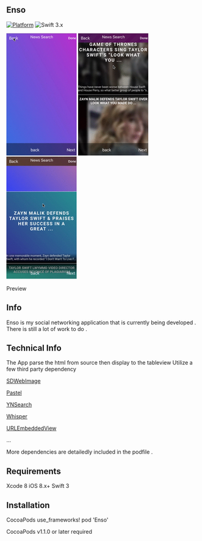 ## Enso

[![Platform](http://img.shields.io/badge/platform-iOS-blue.svg?style=flat)]() ![Swift 3.x](https://img.shields.io/badge/Swift-3.0-orange.svg) 


![Search Preview](https://github.com/LeDucAnh/Enso/blob/master/EnsoSearhDemo.gif)
![Search Scroll Preview](https://github.com/LeDucAnh/Enso/blob/master/EnsoDemoScroll.gif)
![Search Detail Preview](https://github.com/LeDucAnh/Enso/blob/master/EnsoSearchDetail.gif)







Preview

## Info
Enso is my social networking application that is currently being developed . There is still a lot of work to do . 
## Technical Info
The App parse the html from source then display to the tableview 
Utilize a few third party dependency

[SDWebImage](https://github.com/rs/SDWebImage)

[Pastel](https://github.com/cruisediary/Pastel)

[YNSearch](https://github.com/younatics/YNSearch)

[Whisper](https://github.com/hyperoslo/Whisper)

[URLEmbeddedView](https://github.com/marty-suzuki/URLEmbeddedView)

...

More dependencies are detailedly included in the podfile .  



## Requirements
Xcode 8
iOS 8.x+
Swift 3

## Installation
CocoaPods
use_frameworks! 
pod 'Enso'

CocoaPods v1.1.0 or later required
